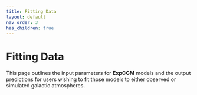 ```yaml
---
title: Fitting Data
layout: default
nav_order: 3
has_children: true
---
```


# Fitting Data

This page outlines the input parameters for **ExpCGM** models and the output predictions for users wishing to fit those models to either observed or simulated galactic atmospheres.
